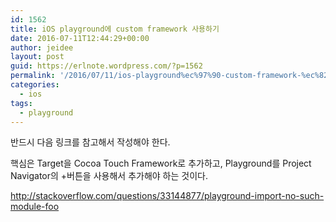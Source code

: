 ```yaml
---
id: 1562
title: iOS playground에 custom framework 사용하기
date: 2016-07-11T12:44:29+00:00
author: jeidee
layout: post
guid: https://erlnote.wordpress.com/?p=1562
permalink: '/2016/07/11/ios-playground%ec%97%90-custom-framework-%ec%82%ac%ec%9a%a9%ed%95%98%ea%b8%b0/'
categories:
  - ios
tags:
  - playground
---
```

반드시 다음 링크를 참고해서 작성해야 한다.
  
핵심은 Target을 Cocoa Touch Framework로 추가하고, Playground를 Project Navigator의 +버튼을 사용해서 추가해야 하는 것이다.

http://stackoverflow.com/questions/33144877/playground-import-no-such-module-foo